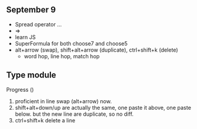 ## September 9

- Spread operator ...
- =>
- learn JS
- SuperFormula for both choose7 and choose5
- alt+arrow (swap), shift+alt+arrow (duplicate), ctrl+shift+k (delete)
  - word hop, line hop, match hop

Type module
-
Progress ()
1. proficient in line swap (alt+arrow) now.
2. shift+alt+down/up are actually the same, one paste it above, one paste below. but the new line are duplicate, so no diff.
3. ctrl+shift+k delete a line

